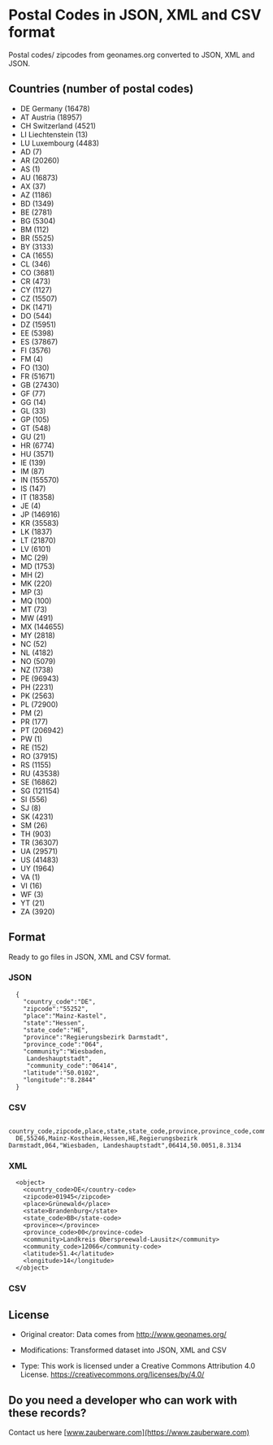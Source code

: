 # Postal Codes in JSON, XML and CSV format

Postal codes/ zipcodes from geonames.org converted to JSON, XML and JSON.

## Countries (number of postal codes)

- DE Germany (16478)
- AT Austria (18957)
- CH Switzerland (4521)
- LI Liechtenstein (13)
- LU Luxembourg (4483)
- AD (7)
- AR (20260)
- AS (1)
- AU (16873)
- AX (37)
- AZ (1186)
- BD (1349)
- BE (2781)
- BG (5304)
- BM (112)
- BR (5525)
- BY (3133)
- CA (1655)
- CL (346)
- CO (3681)
- CR (473)
- CY (1127)
- CZ (15507)
- DK (1471)
- DO (544)
- DZ (15951)
- EE (5398)
- ES (37867)
- FI (3576)
- FM (4)
- FO (130)
- FR (51671)
- GB (27430)
- GF (77)
- GG (14)
- GL (33)
- GP (105)
- GT (548)
- GU (21)
- HR (6774)
- HU (3571)
- IE (139)
- IM (87)
- IN (155570)
- IS (147)
- IT (18358)
- JE (4)
- JP (146916)
- KR (35583)
- LK (1837)
- LT (21870)
- LV (6101)
- MC (29)
- MD (1753)
- MH (2)
- MK (220)
- MP (3)
- MQ (100)
- MT (73)
- MW (491)
- MX (144655)
- MY (2818)
- NC (52)
- NL (4182)
- NO (5079)
- NZ (1738)
- PE (96943)
- PH (2231)
- PK (2563)
- PL (72900)
- PM (2)
- PR (177)
- PT (206942)
- PW (1)
- RE (152)
- RO (37915)
- RS (1155)
- RU (43538)
- SE (16862)
- SG (121154)
- SI (556)
- SJ (8)
- SK (4231)
- SM (26)
- TH (903)
- TR (36307)
- UA (29571)
- US (41483)
- UY (1964)
- VA (1)
- VI (16)
- WF (3)
- YT (21)
- ZA (3920)

## Format

Ready to go files in JSON, XML and CSV format.

### JSON

```
  {
    "country_code":"DE",
    "zipcode":"55252",
    "place":"Mainz-Kastel",
    "state":"Hessen",
    "state_code":"HE",
    "province":"Regierungsbezirk Darmstadt",
    "province_code":"064",
    "community":"Wiesbaden,
     Landeshauptstadt",
     "community_code":"06414",
    "latitude":"50.0102",
    "longitude":"8.2844"
  }
```

### CSV

```
  country_code,zipcode,place,state,state_code,province,province_code,community,community_code,latitude,longitude
  DE,55246,Mainz-Kostheim,Hessen,HE,Regierungsbezirk Darmstadt,064,"Wiesbaden, Landeshauptstadt",06414,50.0051,8.3134

```

### XML

```
  <object>
    <country_code>DE</country-code>
    <zipcode>01945</zipcode>
    <place>Grünewald</place>
    <state>Brandenburg</state>
    <state_code>BB</state-code>
    <province></province>
    <province_code>00</province-code>
    <community>Landkreis Oberspreewald-Lausitz</community>
    <community_code>12066</community-code>
    <latitude>51.4</latitude>
    <longitude>14</longitude>
  </object>
```

### CSV

## License

- Original creator: Data comes from http://www.geonames.org/
- Modifications: Transformed dataset into JSON, XML and CSV

- Type: This work is licensed under a Creative Commons Attribution 4.0 License. https://creativecommons.org/licenses/by/4.0/

## Do you need a developer who can work with these records?

Contact us here [www.zauberware.com](https://www.zauberware.com)
